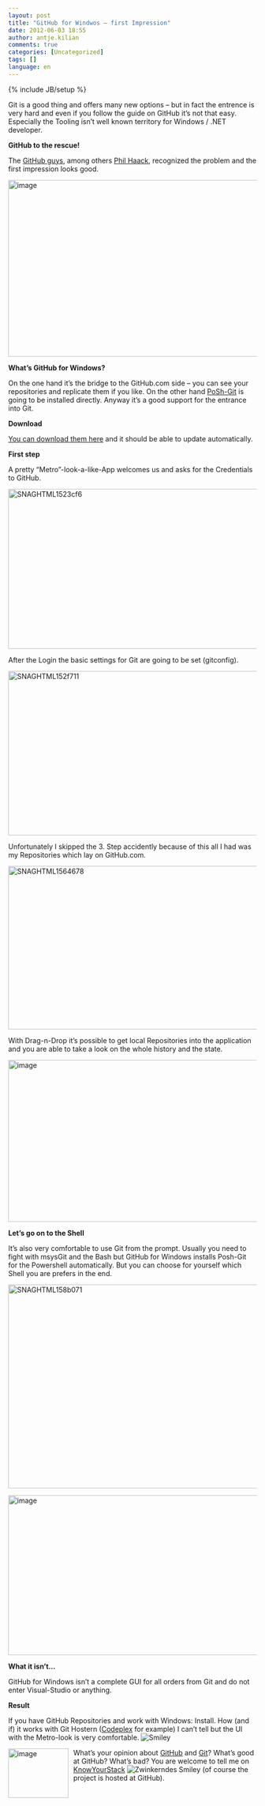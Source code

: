 ```yaml
---
layout: post
title: "GitHub for Windwos – first Impression"
date: 2012-06-03 18:55
author: antje.kilian
comments: true
categories: [Uncategorized]
tags: []
language: en
---
```

{% include JB/setup %}
&nbsp;

<strong> </strong>

Git is a good thing and offers many new options – but in fact the entrence is very hard and even if you follow the guide on GitHub it’s not that easy. Especially the Tooling isn’t well known territory for Windows / .NET developer.

<strong>GitHub to the rescue! </strong>

The <a href="https://github.com/blog/1127-github-for-windows">GitHub guys</a>, among others <a href="http://haacked.com/archive/2012/05/21/introducing-github-for-windows.aspx">Phil Haack</a>, recognized the problem and the first impression looks good.

<img style="background-image: none; padding-left: 0px; padding-right: 0px; padding-top: 0px; border: 0px;" title="image" src="{{BASE_PATH}}/assets/wp-images-de/image1551.png" border="0" alt="image" width="606" height="358" />

<strong>What’s GitHub for Windows?</strong>

On the one hand it’s the bridge to the GitHub.com side – you can see your repositories and replicate them if you like. On the other hand <a href="http://haacked.com/archive/2011/12/13/better-git-with-powershell.aspx">PoSh-Git</a> is going to be installed directly. Anyway it’s a good support for the entrance into Git.

<strong>Download</strong>

<strong> </strong>

<a href="http://windows.github.com/">You can download them here</a> and it should be able to update automatically.

<strong>First step </strong>

<strong> </strong>

A pretty “Metro”-look-a-like-App welcomes us and asks for the Credentials to GitHub.

<img style="background-image: none; padding-left: 0px; padding-right: 0px; padding-top: 0px; border: 0px;" title="SNAGHTML1523cf6" src="{{BASE_PATH}}/assets/wp-images-de/SNAGHTML1523cf6_thumb.png" border="0" alt="SNAGHTML1523cf6" width="565" height="324" />

After the Login the basic settings for Git are going to be set (gitconfig).

<img style="background-image: none; padding-left: 0px; padding-right: 0px; padding-top: 0px; border: 0px;" title="SNAGHTML152f711" src="{{BASE_PATH}}/assets/wp-images-de/SNAGHTML152f711_thumb1.png" border="0" alt="SNAGHTML152f711" width="573" height="333" />

Unfortunately I skipped the 3. Step accidently because of this all I had was my Repositories which lay on GitHub.com.

<img style="background-image: none; padding-left: 0px; padding-right: 0px; padding-top: 0px; border: 0px;" title="SNAGHTML1564678" src="{{BASE_PATH}}/assets/wp-images-de/SNAGHTML1564678_thumb1.png" border="0" alt="SNAGHTML1564678" width="570" height="331" />

With Drag-n-Drop it’s possible to get local Repositories into the application and you are able to take a look on the whole history and the state.

<img style="background-image: none; padding-left: 0px; padding-right: 0px; padding-top: 0px; border: 0px;" title="image" src="{{BASE_PATH}}/assets/wp-images-de/image_thumb716.png" border="0" alt="image" width="565" height="328" />

<strong>Let’s go on to the Shell</strong>

<strong> </strong>

It’s also very comfortable to use Git from the prompt. Usually you need to fight with msysGit and the Bash but GitHub for Windows installs Posh-Git for the Powershell automatically. But you can choose for yourself which Shell you are prefers in the end.

<img style="background-image: none; padding-left: 0px; padding-right: 0px; padding-top: 0px; border: 0px;" title="SNAGHTML158b071" src="{{BASE_PATH}}/assets/wp-images-de/SNAGHTML158b071_thumb.png" border="0" alt="SNAGHTML158b071" width="559" height="413" />

<img style="background-image: none; padding-left: 0px; padding-right: 0px; padding-top: 0px; border: 0px;" title="image" src="{{BASE_PATH}}/assets/wp-images-de/image4_thumb.png" border="0" alt="image" width="564" height="324" /><strong> </strong>

<strong></strong>

<strong>What it isn’t…</strong>

GitHub for Windows isn’t a complete GUI for all orders from Git and do not enter Visual-Studio or anything.

<strong>Result</strong>

If you have GitHub Repositories and work with Windows: Install. How (and if) it works with Git Hostern (<a href="{{BASE_PATH}}/2012/03/30/codeplex-wird-modernisiert/">Codeplex</a> for example) I can’t tell but the UI with the Metro-look is very comfortable. <img class="wlEmoticon wlEmoticon-smile" style="border-style: none;" src="{{BASE_PATH}}/assets/wp-images-en/wlEmoticon-smile15.png" alt="Smiley" />

<img style="background-image: none; margin: 0px 10px 0px 0px; padding-left: 0px; padding-right: 0px; padding-top: 0px; border: 0px;" title="image" src="{{BASE_PATH}}/assets/wp-images-de/image_thumb715.png" border="0" alt="image" width="122" height="100" align="left" />What’s your opinion about <a href="http://www.knowyourstack.com/what-is/github">GitHub</a> and <a href="http://www.knowyourstack.com/what-is/git">Git</a>? What’s good at GitHub? What’s bad? You are welcome to tell me on <a href="http://www.knowyourstack.com/">KnowYourStack</a> <img class="wlEmoticon wlEmoticon-winkingsmile" style="border-style: none;" src="{{BASE_PATH}}/assets/wp-images-en/wlEmoticon-winkingsmile39.png" alt="Zwinkerndes Smiley" /> (of course the project is hosted at GitHub).
